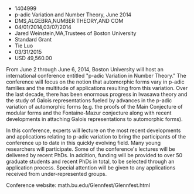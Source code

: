 
* 1404999
* p-adic Variation and Number Theory, June 2014
* DMS,ALGEBRA,NUMBER THEORY,AND COM
* 04/01/2014,03/07/2014
* Jared Weinstein,MA,Trustees of Boston University
* Standard Grant
* Tie Luo
* 03/31/2015
* USD 49,560.00

From June 2 through June 6, 2014, Boston University will host an international
conference entitled "p-adic Variation in Number Theory." The conference will
focus on the notion that automorphic forms vary in p-adic families and the
multitude of applications resulting from this variation. Over the last decade,
there has been enormous progress in Iwasawa theory and the study of Galois
representations fueled by advances in the p-adic variation of automorphic forms
(e.g. the proofs of the Main Conjecture of modular forms and the Fontaine-Mazur
conjecture along with recent developments in attaching Galois representations to
automorphic forms).

In this conference, experts will lecture on the most recent developments and
applications relating to p-adic variation to bring the participants of the
conference up to date in this quickly evolving field. Many young researchers
will participate. Some of the conference's lectures will be delivered by recent
PhDs. In addition, funding will be provided to over 50 graduate students and
recent PhDs in total, to be selected through an application process. Special
attention will be given to any applications received from under-represented
groups.

Conference website: math.bu.edu/Glennfest/Glennfest.html
